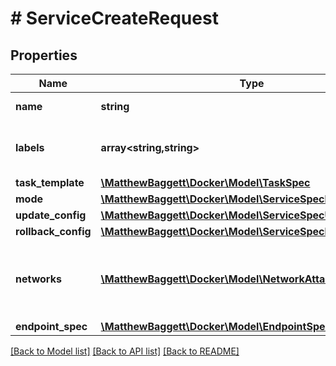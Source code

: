 # # ServiceCreateRequest

## Properties

Name | Type | Description | Notes
------------ | ------------- | ------------- | -------------
**name** | **string** | Name of the service. | [optional]
**labels** | **array<string,string>** | User-defined key/value metadata. | [optional]
**task_template** | [**\MatthewBaggett\Docker\Model\TaskSpec**](TaskSpec.md) |  | [optional]
**mode** | [**\MatthewBaggett\Docker\Model\ServiceSpecMode**](ServiceSpecMode.md) |  | [optional]
**update_config** | [**\MatthewBaggett\Docker\Model\ServiceSpecUpdateConfig**](ServiceSpecUpdateConfig.md) |  | [optional]
**rollback_config** | [**\MatthewBaggett\Docker\Model\ServiceSpecRollbackConfig**](ServiceSpecRollbackConfig.md) |  | [optional]
**networks** | [**\MatthewBaggett\Docker\Model\NetworkAttachmentConfig[]**](NetworkAttachmentConfig.md) | Specifies which networks the service should attach to. | [optional]
**endpoint_spec** | [**\MatthewBaggett\Docker\Model\EndpointSpec**](EndpointSpec.md) |  | [optional]

[[Back to Model list]](../../README.md#models) [[Back to API list]](../../README.md#endpoints) [[Back to README]](../../README.md)

